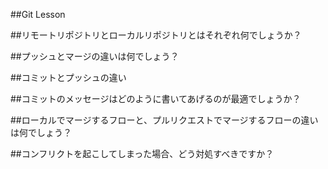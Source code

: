 ##Git Lesson


##リモートリポジトリとローカルリポジトリとはそれぞれ何でしょうか？


##プッシュとマージの違いは何でしょう？


##コミットとプッシュの違い


##コミットのメッセージはどのように書いてあげるのが最適でしょうか？


##ローカルでマージするフローと、プルリクエストでマージするフローの違いは何でしょう？


##コンフリクトを起こしてしまった場合、どう対処すべきですか？
